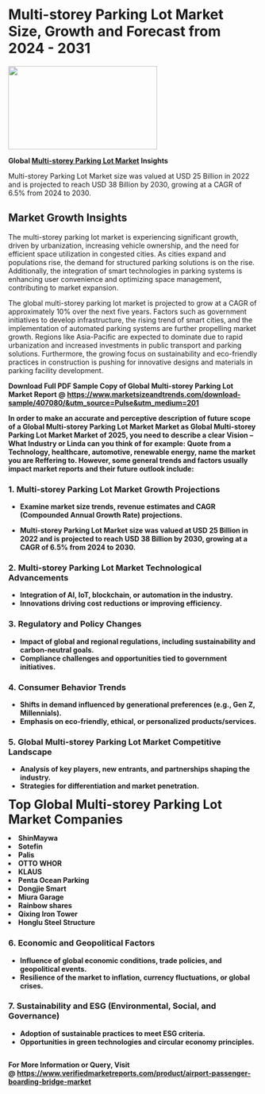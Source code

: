 <H1>Multi-storey Parking Lot Market Size, Growth and Forecast from 2024 - 2031</H1><img class="aligncenter size-medium wp-image-584254" src="https://thirdeyenews.in/wp-content/uploads/2024/09/Global-Market-Research-300x168.jpeg" alt="" width="300" height="168" /><p><strong>Global&nbsp;<a href="https://www.marketsizeandtrends.com/download-sample/407080/&amp;utm_source=Pulse&amp;utm_medium=201">Multi-storey Parking Lot Market</a> Insights</strong></p><p>Multi-storey Parking Lot Market size was valued at USD 25 Billion in 2022 and is projected to reach USD 38 Billion by 2030, growing at a CAGR of 6.5% from 2024 to 2030.</p><p><h2>Market Growth Insights</h2> <p>The multi-storey parking lot market is experiencing significant growth, driven by urbanization, increasing vehicle ownership, and the need for efficient space utilization in congested cities. As cities expand and populations rise, the demand for structured parking solutions is on the rise. Additionally, the integration of smart technologies in parking systems is enhancing user convenience and optimizing space management, contributing to market expansion.</p> <p><strong></strong></p> <p>The global multi-storey parking lot market is projected to grow at a CAGR of approximately 10% over the next five years. Factors such as government initiatives to develop infrastructure, the rising trend of smart cities, and the implementation of automated parking systems are further propelling market growth. Regions like Asia-Pacific are expected to dominate due to rapid urbanization and increased investments in public transport and parking solutions. Furthermore, the growing focus on sustainability and eco-friendly practices in construction is pushing for innovative designs and materials in parking facility development.</p> <p><strong></p><p><span class=""><strong>Download Full PDF Sample Copy of Global Multi-storey Parking Lot Market Report</strong> @ <a href="https://www.marketsizeandtrends.com/download-sample/407080/&amp;utm_source=Pulse&amp;utm_medium=201" target="_blank">https://www.marketsizeandtrends.com/download-sample/407080/&amp;utm_source=Pulse&amp;utm_medium=201</a></span></p><p>In order to make an accurate and perceptive description of future scope of a Global&nbsp;Multi-storey Parking Lot Market Market as Global&nbsp;Multi-storey Parking Lot Market Market of 2025, you need to describe a clear Vision &ndash; What Industry or Linda can you think of for example: Quote from a Technology, healthcare, automotive, renewable energy, name the market you are Reffering to. However, some general trends and factors usually impact market reports and their future outlook include:</p><h3>1.&nbsp;<strong>Multi-storey Parking Lot Market Growth Projections</strong></h3><ul><li>Examine market size trends, revenue estimates and CAGR (Compounded Annual Growth Rate) projections.</li><li><p>Multi-storey Parking Lot Market size was valued at USD 25 Billion in 2022 and is projected to reach USD 38 Billion by 2030, growing at a CAGR of 6.5% from 2024 to 2030.</p></li></ul><h3>2.&nbsp;<strong>Multi-storey Parking Lot Market Technological Advancements</strong></h3><ul><li>Integration of AI, IoT, blockchain, or automation in the industry.</li><li>Innovations driving cost reductions or improving efficiency.</li></ul><h3>3.&nbsp;<strong>Regulatory and Policy Changes</strong></h3><ul><li>Impact of global and regional regulations, including sustainability and carbon-neutral goals.</li><li>Compliance challenges and opportunities tied to government initiatives.</li></ul><h3>4.&nbsp;<strong>Consumer Behavior Trends</strong></h3><ul><li>Shifts in demand influenced by generational preferences (e.g., Gen Z, Millennials).</li><li>Emphasis on eco-friendly, ethical, or personalized products/services.</li></ul><h3>5.&nbsp;<strong>Global Multi-storey Parking Lot Market Competitive Landscape</strong></h3><ul><li>Analysis of key players, new entrants, and partnerships shaping the industry.</li><li>Strategies for differentiation and market penetration.</li></ul><p data-pm-slice="1 1 []"><span style="color: inherit; font-family: inherit; font-size: 25px;">Top Global Multi-storey Parking Lot Market Companies</span></p><div class="" data-test-id=""><p><li>ShinMaywa</li><li> Sotefin</li><li> Palis</li><li> OTTO WHOR</li><li> KLAUS</li><li> Penta Ocean Parking</li><li> Dongjie Smart</li><li> Miura Garage</li><li> Rainbow shares</li><li> Qixing Iron Tower</li><li> Honglu Steel Structure</li></p></div><h3>6.&nbsp;<strong>Economic and Geopolitical Factors</strong></h3><ul><li>Influence of global economic conditions, trade policies, and geopolitical events.</li><li>Resilience of the market to inflation, currency fluctuations, or global crises.</li></ul><h3>7.&nbsp;<strong>Sustainability and ESG (Environmental, Social, and Governance)</strong></h3><ul><li>Adoption of sustainable practices to meet ESG criteria.</li><li>Opportunities in green technologies and circular economy principles.</li></ul><h2><strong style="font-size: 14px;">For More Information or Query, Visit @&nbsp;</strong><a style="background-color: #ffffff; font-size: 14px;" href="https://www.marketsizeandtrends.com/report/multi-storey-parking-lot-market/" target="_blank">https://www.verifiedmarketreports.com/product/airport-passenger-boarding-bridge-market</a></h2>